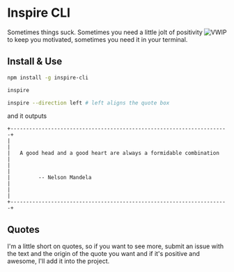 # Inspire CLI

<a href="https://github.com/charlespeters/VVWIP">
  <img src="https://unpkg.com/vvwip/VWIP.svg" alt="VWIP" align='right' />
</a>

Sometimes things suck. Sometimes you need a little jolt of positivity to keep you motivated, sometimes you need it in your terminal.

## Install & Use

```sh
npm install -g inspire-cli

inspire

inspire --direction left # left aligns the quote box
```
and it outputs

```
+----------------------------------------------------------------------+
|                                                                      |
|   A good head and a good heart are always a formidable combination   |
|                                                                      |
|         -- Nelson Mandela                                            |
|                                                                      |
+----------------------------------------------------------------------+
```

## Quotes

I'm a little short on quotes, so if you want to see more, submit an issue with the text and the origin of the quote you want and if it's positive and awesome, I'll add it into the project.

